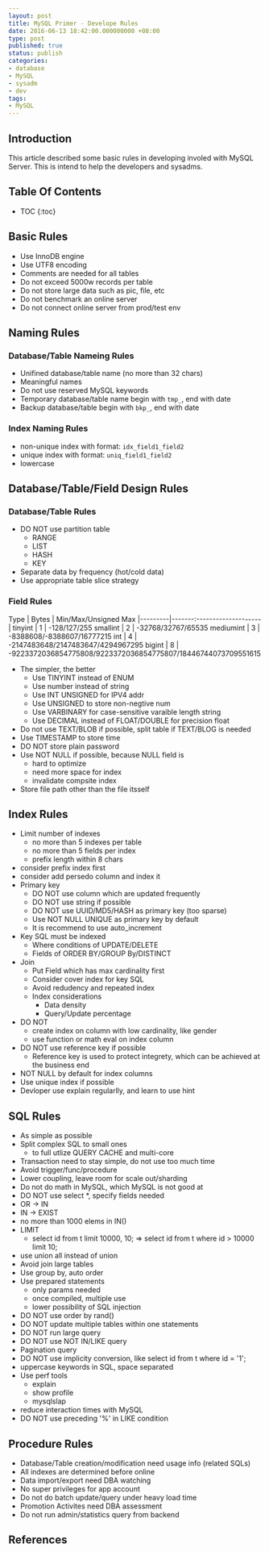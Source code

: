 ```yaml
---
layout: post
title: MySQL Primer - Develope Rules
date: 2016-06-13 18:42:00.000000000 +08:00
type: post
published: true
status: publish
categories:
- database
- MySQL
- sysadm
- dev
tags:
- MySQL
---
```


## Introduction

This article described some basic rules in developing involed with MySQL Server. This is intend to help the developers and sysadms.

<!--more-->

## Table Of Contents

* TOC
{:toc}

## Basic Rules

* Use InnoDB engine
* Use UTF8 encoding
* Comments are needed for all tables
* Do not exceed 5000w records per table
* Do not store large data such as pic, file, etc
* Do not benchmark an online server
* Do not connect online server from prod/test env

## Naming Rules

### Database/Table Nameing Rules

* Unifined database/table name (no more than 32 chars)
* Meaningful names
* Do not use reserved MySQL keywords
* Temporary database/table name begin with `tmp_`, end with date
* Backup database/table begin with `bkp_`, end with date

### Index Naming Rules

* non-unique index with format: `idx_field1_field2`
* unique index with format: `uniq_field1_field2`
* lowercase

## Database/Table/Field Design Rules

### Database/Table Rules

* DO NOT use partition table
	* RANGE
	* LIST
	* HASH
	* KEY
* Separate data by frequency (hot/cold data)
* Use appropriate table slice strategy

### Field Rules

Type      | Bytes | Min/Max/Unsigned Max
|---------|-------:--------------------|
tinyint   | 1     | -128/127/255
smallint  | 2     | -32768/32767/65535
mediumint | 3     | -8388608/-8388607/16777215
int       | 4     | -2147483648/2147483647/4294967295
bigint    | 8     | -9223372036854775808/9223372036854775807/18446744073709551615

* The simpler, the better
	* Use TINYINT instead of ENUM
	* Use number instead of string
	* Use INT UNSIGNED for IPV4 addr
	* Use UNSIGNED to store non-negtive num
	* Use VARBINARY for case-sensitive varaible length string
	* Use DECIMAL instead of FLOAT/DOUBLE for precision float
* Do not use TEXT/BLOB if possible, split table if TEXT/BLOG is needed
* Use TIMESTAMP to store time
* DO NOT store plain password
* Use NOT NULL if possible, because NULL field is
	* hard to optimize
	* need more space for index
	* invalidate compsite index
* Store file path other than the file itsself

## Index Rules

* Limit number of indexes
	* no more than 5 indexes per table
	* no more than 5 fields per index
	* prefix length within 8 chars
* consider prefix index first
* consider add persedo column and index it
* Primary key
	* DO NOT use column which are updated frequently
	* DO NOT use string if possible
	* DO NOT use UUID/MD5/HASH as primary key (too sparse)
	* Use NOT NULL UNIQUE as primary key by default
	* It is recommend to use auto_increment
* Key SQL must be indexed
	* Where conditions of UPDATE/DELETE
	* Fields of ORDER BY/GROUP By/DISTINCT
* Join
	* Put Field which has max cardinality first
	* Consider cover index for key SQL
	* Avoid redudency and repeated index
	* Index considerations
		* Data density
		* Query/Update percentage
* DO NOT
	* create index on column with low cardinality, like gender
	* use function or math eval on index column
* DO NOT use reference key if possible
	* Reference key is used to protect integrety, which can be achieved at the business end
* NOT NULL by default for index columns
* Use unique index if possible
* Devloper use explain regularlly, and learn to use hint

## SQL Rules

* As simple as possible
* Split complex SQL to small ones
	* to full utlize QUERY CACHE and multi-core
* Transaction need to stay simple, do not use too much time
* Avoid trigger/func/procedure
* Lower coupling, leave room for scale out/sharding
* Do not do math in MySQL, which MySQL is not good at
* DO NOT use select *, specify fields needed
* OR -> IN
* IN -> EXIST
* no more than 1000 elems in IN()
* LIMIT
	* select id from t limit 10000, 10; => select id from t where id > 10000 limit 10;
* use union all instead of union
* Avoid join large tables
* Use group by, auto order
* Use prepared statements
	* only params needed
	* once compiled, multiple use
	* lower possibility of SQL injection
* DO NOT use order by rand()
* DO NOT update multiple tables within one statements
* DO NOT run large query
* DO NOT use NOT IN/LIKE query
* Pagination query
* DO NOT use implicity conversion, like select id from t where id = '1';
* uppercase keywords in SQL, space separated
* Use perf tools
	* explain
	* show profile
	* mysqlslap
* reduce interaction times with MySQL
* DO NOT use preceding '%' in LIKE condition

## Procedure Rules

* Database/Table creation/modification need usage info (related SQLs)
* All indexes are determined before online
* Data import/export need DBA watching
* No super privileges for app account
* Do not do batch update/query under heavy load time
* Promotion Activites need DBA assessment
* Do not run admin/statistics query from backend

## References
